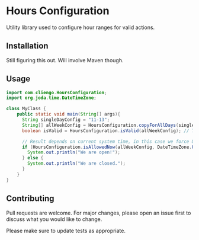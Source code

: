 # Hours Configuration

Utility library used to configure hour ranges for valid actions.

## Installation

Still figuring this out. Will involve Maven though.

## Usage

```java
import com.cliengo.HoursConfiguration;
import org.joda.time.DateTimeZone;

class MyClass {
    public static void main(String[] args){
      String singleDayConfig = "11-13";
      String[] allWeekConfig = HoursConfiguration.copyForAllDays(singleDayConfig);
      boolean isValid = HoursConfiguration.isValid(allWeekConfig); // True

      // Result depends on current system time, in this case we force UTC as timezone
      if (HoursConfiguration.isAllowedNow(allWeekConfig, DateTimeZone.UTC)) {
        System.out.println("We are open!");
      } else {
        System.out.println("We are closed.");
      }
    }
}
```

## Contributing
Pull requests are welcome. For major changes, please open an issue first to discuss what you would like to change.

Please make sure to update tests as appropriate.
